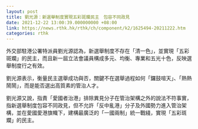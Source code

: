 ```yaml
---
layout: post
title: 劉光源：新選舉制度實現五彩斑斕民主　包容不同政見
date: 2021-12-22 13:00:39.000000000 +08:00
link: https://news.rthk.hk/rthk/ch/component/k2/1625494-20211222.htm
categories: rthk
---
```


外交部駐港公署特派員劉光源認為，新選舉制度不存在「清一色」，並實現「五彩斑斕」的民主，而且新一屆立法會議員構成多元、均衡、專業和五光十色，反映選舉制度行之有效。

劉光源表示，衡量民主選舉成功與否，關鍵不在選舉過程如何「鑼鼓喧天」、「熱熱鬧鬧」，而是能否選出高質素的管治人才。

劉光源又說，指責「愛國者治港」排除異見分子在管治架構之外的說法不符事實，指新選舉制度包容不同政見，但不允許「反中亂港」分子及外國勢力進入管治架構，並在愛國愛港旗幟下，建構最廣泛的「一國兩制」統一戰綫，實現「五彩斑斕」的民主。

